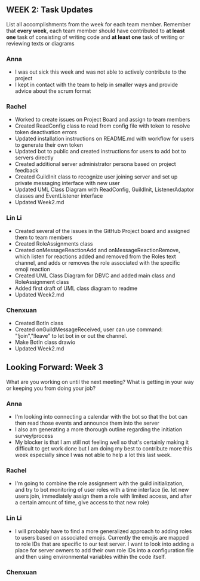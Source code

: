 ## WEEK 2: Task Updates

List all accomplishments from the week for each team member. Remember that **every week**, each team member should have contributed to **at least one** task of consisting of writing code and **at least one** task of writing or reviewing texts or diagrams

### Anna
- I was out sick this week and was not able to actively contribute to the project
- I kept in contact with the team to help in smaller ways and provide advice about the scrum format
### Rachel
- Worked to create issues on Project Board and assign to team members
- Created ReadConfig class to read from config file with token to resolve token deactivation errors 
- Updated installation instructions on README.md with workflow for users to generate their own token
- Updated bot to public and created instructions for users to add bot to servers directly
- Created additional server administrator persona based on project feedback
- Created GuildInit class to recognize user joining server and set up private messaging interface with new user
- Updated UML Class Diagram with ReadConfig, GuildInit, ListenerAdaptor classes and EventListener interface
- Updated Week2.md
### Lin Li
- Created several of the issues in the GitHub Project board and assigned them to team members
- Created RoleAssignments class
- Created onMessageReactionAdd and onMessageReactionRemove, which listen for reactions added and removed
from the Roles text channel, and adds or removes the role associated with the specific emoji reaction
- Created UML Class Diagram for DBVC and added main class and RoleAssignment class
- Added first draft of UML class diagram to readme
- Updated Week2.md
### Chenxuan
- Created BotIn class
- Created onGuildMessageReceived, user can use command: "!join","!leave" to let bot in or out the channel.
- Make BotIn class drawio
- Updated Week2.md

## Looking Forward: Week 3
What are you working on until the next meeting? What is getting in your way or keeping you from doing your job?

### Anna
- I'm looking into connecting a calendar with the bot so that the bot can then read those events and announce them into the server
- I also am generating a more thorough outline regarding the initiation survey/process
- My blocker is that I am still not feeling well so that's certainly making it difficult to get work done but I am doing my best to contribute more this week especially since I was not able to help a lot this last week.
### Rachel
- I'm going to combine the role assignment with the guild initialization, and try to bot monitoring of user roles with a time interface (ie. let new users join, immediately assign them a role with limited access, and after a certain amount of time, give access to that new role)
### Lin Li
- I will probably have to find a more generalized approach to adding roles to users based on associated emojis. Currently
the emojis are mapped to role IDs that are specific to our test server. I want to look into adding a place for
server owners to add their own role IDs into a configuration file and then using environmental variables within the code itself.
### Chenxuan
